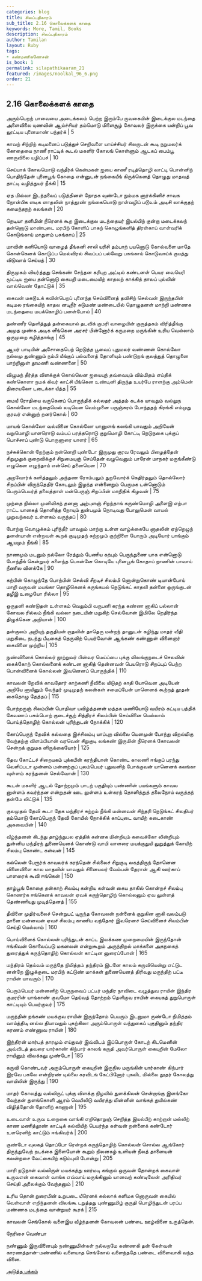 ```yaml
---
categories: blog
title: சிலப்பதிகாரம்
sub_title: 2.16 கொலைக்களக் காதை
keywords: More, Tamil, Books
description: சிலப்பதிகாரம்
author: Tamilan
layout: Ruby
tags:
- கண்மணிகணேசன்
is_book: 1
permalink: silapathikaaram_21
featured: /images/noolkal_96_6.png
order: 21
---
```



## 2.16 கொலைக்களக் காதை

அரும்பெறற் பாவையை அடைக்கலம் பெற்ற இரும்பே ருவகையின் இடைக்குல மடந்தை அளைவிலை யுணவின் ஆய்ச்சியர் தம்மொடு மிளைசூழ் கோவலர் இருக்கை யன்றிப் பூவ லூட்டிய புனைமாண் பந்தர்க் | 5

காவற் சிற்றிற் கடிமனைப் படுத்துச் செறிவளை யாய்ச்சியர் சிலருடன் கூடி நறுமலர்க் கோதையை நாணீ ராட்டிக் கூடல் மகளிர் கோலங் கொள்ளும் ஆடகப் பைம்பூ ணருவிலை யழிப்பச் | 10

செய்யாக் கோலமொடு வந்தீர்க் கென்மகள் ஐயை காணீ ரடித்தொழி லாட்டி பொன்னிற் பொதிந்தேன் புனைபூங் கோதை என்னுடன் நங்கையீங் கிருக்கெனத் தொழுது மாதவத் தாட்டி வழித்துயர் நீக்கி | 15

ஏத மில்லா இடந்தலைப் படுத்தினள் நோதக வுண்டோ நும்மக னார்க்கினிச் சாவக நோன்பிக ளடிக ளாதலின் நாத்தூண் நங்கையொடு நாள்வழிப் படூஉம் அடிசி லாக்குதற் கமைந்தநற் கலங்கள் | 20

நெடியா தளிமின் நீரெனக் கூற இடைக்குல மடந்தையர் இயல்பிற் குன்றா மடைக்கலந் தன்னொடு மாண்புடை மரபிற் கோளிப் பாகற் கொழுங்கனித் திரள்காய் வாள்வரிக் கொடுங்காய் மாதுளம் பசுங்காய் | 25

மாவின் கனியொடு வாழைத் தீங்கனி சாலி யரிசி தம்பாற் பயனொடு கோல்வளை மாதே கொள்கெனக் கொடுப்ப மெல்விரல் சிவப்பப் பல்வேறு பசுங்காய் கொடுவாய்க் குயத்து விடுவாய் செய்யத் | 30

திருமுகம் வியர்த்தது செங்கண் சேந்தன கரிபுற அட்டில் கண்டனள் பெயர வையெரி மூட்டிய ஐயை தன்னொடு கையறி மடைமையிற் காதலற் காக்கித் தாலப் புல்லின் வால்வெண் தோட்டுக் | 35

கைவன் மகடூஉக் கவின்பெறப் புனைந்த செய்வினைத் தவிசிற் செல்வன் இருந்தபின் கடிமல ரங்கையிற் காதல னடிநீர் சுடுமண் மண்டையில் தொழுதனள் மாற்றி மண்ணக மடந்தையை மயக்கொழிப் பனள்போல் | 40

தண்ணீர் தௌித்துத் தன்கையால் தடவிக் குமரி வாழையின் குருத்தகம் விரித்தீங்கு அமுத முண்க அடிக ளீங்கென அரசர் பின்னோர்க் கருமறை மருங்கின் உரிய வெல்லாம் ஒருமுறை கழித்தாங்கு | 45

ஆயர் பாடியின் அசோதைபெற் றெடுத்த பூவைப் புதுமலர் வண்ணன் கொல்லோ நல்லமு துண்ணும் நம்பி யீங்குப் பல்வளைத் தோளியும் பண்டுநங் குலத்துத் தொழுனை யாற்றினுள் தூமணி வண்ணனை | 50

விழுமந் தீர்த்த விளக்குக் கொல்லென ஐயையுந் தவ்வையும் விம்மிதம் எய்திக் கண்கொளா நமக் கிவர் காட்சி யீங்கென உண்டினி திருந்த உயர்பே ராளற்கு அம்மென் திரையலோ டடைக்கா யீத்த | 55

மையீ ரோதியை வருகெனப் பொருந்திக் கல்லதர் அத்தம் கடக்க யாவதும் வல்லுந கொல்லோ மடந்தைமெல் லடியென வெம்முனை யருஞ்சுரம் போந்ததற் கிரங்கி எம்முது குரவர் என்னுற் றனர்கொல் | 60

மாயங் கொல்லோ வல்வினை கொல்லோ யானுளங் கலங்கி யாவதும் அறியேன் வறுமொழி யாளரொடு வம்பப் பரத்தரொடு குறுமொழி கோட்டி நெடுநகை புக்குப் பொச்சாப் புண்டு பொருளுரை யாளர் | 65

நச்சுக்கொன் றேற்கும் நன்னெறி யுண்டோ இருமுது குரவ ரேவலும் பிழைத்தேன் சிறுமுதுக் குறைவிக்குச் சிறுமையுஞ் செய்தேன் வழுவெனும் பாரேன் மாநகர் மருங்கீண்டு எழுகென எழுந்தாய் என்செய் தனையென | 70

அறவோர்க் களித்தலும் அந்தண ரோம்பலும் துறவோர்க் கெதிர்தலும் தொல்லோர் சிறப்பின் விருந்தெதிர் கோடலும் இழந்த என்னைநும் பெருமக டன்னொடும் பெரும்பெயர்த் தலைத்தாள் மன்பெருஞ் சிறப்பின் மாநிதிக் கிழவன் | 75

முந்தை நில்லா முனிவிகந் தனனா அற்புளஞ் சிறந்தாங் கருண்மொழி அளைஇ எற்பா ராட்ட யானகத் தொளித்த நோயும் துன்பமும் நொடிவது போலுமென் வாயல் முறுவற்கவர் உள்ளகம் வருந்தப் | 80

போற்றா வொழுக்கம் புரிந்தீர் யாவதும் மாற்றா உள்ள வாழ்க்கையே னாதலின் ஏற்றெழுந் தனன்யான் என்றவள் கூறக் குடிமுதற் சுற்றமும் குற்றிளை யோரும் அடியோர் பாங்கும் ஆயமும் நீங்கி | 85

நாணமும் மடனும் நல்லோ ரேத்தும் பேணிய கற்பும் பெருந்துணை யாக என்னொடு போந்தீங் கென்றுயர் களைந்த பொன்னே கொடியே புனைபூங் கோதாய் நாணின் பாவாய் நீணில விளக்கே | 90

கற்பின் கொழுந்தே பொற்பின் செல்வி சீறடிச் சிலம்பி னொன்றுகொண் டியான்போய் மாறி வருவன் மயங்கா தொழிகெனக் கருங்கயல் நெடுங்கட் காதலி தன்னை ஒருங்குடன் தழீஇ உழையோ ரில்லா | 95

ஒருதனி கண்டுதன் உள்ளகம் வெதும்பி வருபனி கரந்த கண்ண னாகிப் பல்லான் கோவல ரில்லம் நீங்கி வல்லா நடையின் மறுகிற் செல்வோன் இமிலே றெதிர்ந்த திழுக்கென அறியான் | 100

தன்குலம் அறியுந் தகுதியன் றாதலின் தாதெரு மன்றந் தானுடன் கழிந்து மாதர் வீதி மறுகிடை நடந்து பீடிகைத் தெருவிற் பெயர்வோன் ஆங்கண் கண்ணுள் வினைஞர் கைவினை முற்றிய | 105

நுண்வினைக் கொல்லர் நூற்றுவர் பின்வர மெய்ப்பை புக்கு விலங்குநடைச் செலவின் கைக்கோற் கொல்லனைக் கண்டன னாகித் தென்னவன் பெயரொடு சிறப்புப் பெற்ற பொன்வினைக் கொல்லன் இவனெனப் பொருந்திக் | 110

காவலன் றேவிக் காவதோர் காற்கணி நீவிலை யிடுதற் காதி யோவென அடியேன் அறியே னாயினும் வேந்தர் முடிமுதற் கலன்கள் சமைப்பேன் யானெனக் கூற்றத் தூதன் கைதொழு தேத்தப் | 115

போற்றருஞ் சிலம்பின் பொதிவா யவிழ்த்தனன் மத்தக மணியோடு வயிரம் கட்டிய பத்திக் கேவணப் பசும்பொற் குடைச்சூற் சித்திரச் சிலம்பின் செய்வினை யெல்லாம் பொய்த்தொழிற் கொல்லன் புரிந்துடன் நோக்கிக் | 120

கோப்பெருந் தேவிக் கல்லதை இச்சிலம்பு யாப்புற வில்லை யெனமுன் போந்து விறல்மிகு வேந்தற்கு விளம்பியான் வரவென் சிறுகுடி லங்கண் இருமின் நீரெனக் கோவலன் சென்றக் குறுமக னிருக்கையோர் | 125

தேவ கோட்டச் சிறையகம் புக்கபின் கரந்தியான் கொண்ட காலணி ஈங்குப் பரந்து வௌிப்படா முன்னம் மன்னற்குப் புலம்பெயர் புதுவனிற் போக்குவன் யானெனக் கலங்கா வுள்ளம் கரந்தனன் செல்வோன் | 130

கூடன் மகளிர் ஆடல் தோற்றமும் பாடற் பகுதியும் பண்ணின் பயங்களும் காவல னுள்ளம் கவர்ந்தன என்றுதன் ஊட லுள்ளம் உள்கரந் தொளித்துத் தலைநோய் வருத்தந் தன்மே லிட்டுக் | 135

குலமுதல் தேவி கூடா தேக மந்திரச் சுற்றம் நீங்கி மன்னவன் சிந்தரி நெடுங்கட் சிலதியர் தம்மொடு கோப்பெருந் தேவி கோயில் நோக்கிக் காப்புடை வாயிற் கடைகாண் அகவையின் | 140

வீழ்ந்தனன் கிடந்து தாழ்ந்துபல ஏத்திக் கன்னக மின்றியும் கவைக்கோ லின்றியும் துன்னிய மந்திரந் துணையெனக் கொண்டு வாயி லாளரை மயக்குதுயி லுறுத்துக் கோயிற் சிலம்பு கொண்ட கள்வன் | 145

கல்லென் பேரூர்க் காவலர்க் கரந்தென் சில்லைச் சிறுகுடி லகத்திருந் தோனென வினைவிளை கால மாதலின் யாவதும் சினையலர் வேம்பன் தேரான் ஆகி ஊர்காப் பாளரைக் கூவி ஈங்கென் | 150

தாழ்பூங் கோதை தன்காற் சிலம்பு கன்றிய கள்வன் கைய தாகில் கொன்றச் சிலம்பு கொணர்க ஈங்கெனக் காவலன் ஏவக் கருந்தொழிற் கொல்லனும் ஏவ லுள்ளத் தெண்ணியது முடித்தெனத் | 155

தீவினை முதிர்வலைச் சென்றுபட் டிருந்த கோவலன் றன்னைக் குறுகின னாகி வலம்படு தானை மன்னவன் ஏவச் சிலம்பு காணிய வந்தோர் இவரெனச் செய்வினைச் சிலம்பின் செய்தி யெல்லாம் | 160

பொய்வினைக் கொல்லன் புரிந்துடன் காட்ட இலக்கண முறைமையின் இருந்தோன் ஈங்கிவன் கொலைப்படு மகனலன் என்றுகூறும் அருந்திறல் மாக்களை அகநகைத் துரைத்துக் கருந்தொழிற் கொல்லன் காட்டின னுரைப்போன் | 165

மந்திரம் தெய்வம் மருந்தே நிமித்தம் தந்திரம் இடனே காலம் கருவியென்று எட்டுட னன்றே இழுக்குடை மரபிற் கட்டுண் மாக்கள் துணையெனத் திரிவது மருந்திற் பட்டீ ராயின் யாவரும் | 170

பெரும்பெயர் மன்னனிற் பெருநவைப் பட்டீர் மந்திர நாவிடை வழுத்துவ ராயின் இந்திர குமரரின் யாங்காண் குவமோ தெய்வத் தோற்றம் தௌிகுவ ராயின் கையகத் துறுபொருள் காட்டியும் பெயர்குவர் | 175

மருந்தின் நங்கண் மயக்குவ ராயின் இருந்தோம் பெயரும் இடனுமா ருண்டோ நிமித்தம் வாய்த்திடி னல்ல தியாவதும் புகற்கிலா அரும்பொருள் வந்துகைப் புகுதினும் தந்திர கரணம் எண்ணுவ ராயின் | 180

இந்திரன் மார்பத் தாரமும் எய்துவர் இவ்விடம் இப்பொருள் கோடற் கிடமெனின் அவ்விடத் தவரை யார்காண் கிற்பார் காலங் கருதி அவர்பொருள் கையுறின் மேலோ ராயினும் விலக்கலு முண்டோ | 185

கருவி கொண்டவர் அரும்பொருள் கையுறின் இருநில மருங்கின் யார்காண் கிற்பார் இரவே பகலே என்றிரண் டில்லை கரவிடங் கேட்பினோர் புகலிட மில்லை தூதர் கோலத்து வாயிலின் இருந்து | 190

மாதர் கோலத்து வல்லிருட் புக்கு விளக்கு நிழலில் துளக்கிலன் சென்றாங்கு இளங்கோ வேந்தன் துளங்கொளி ஆரம் வெயிலிடு வயிரத்து மின்னின் வாங்கத் துயில்கண் விழித்தோன் தோளிற் காணான் | 195

உடைவாள் உருவ உறைகை வாங்கி எறிதொறுஞ் செறித்த இயல்பிற் காற்றான் மல்லிற் காண மணித்தூண் காட்டிக் கல்வியிற் பெயர்ந்த கள்வன் றன்னைக் கண்டோர் உளரெனிற் காட்டும் ஈங்கிவர்க் | 200

குண்டோ வுலகத் தொப்போ ரென்றக் கருந்தொழிற் கொல்லன் சொல்ல ஆங்கோர் திருந்துவேற் றடக்கை இளையோன் கூறும் நிலனகழ் உளியன் நீலத் தானையன் கலன்நசை வேட்கையிற் கடும்புலி போன்று | 205

மாரி நடுநாள் வல்லிருள் மயக்கத்து ஊர்மடி கங்குல் ஒருவன் தோன்றக் கைவாள் உருவஎன் கைவாள் வாங்க எவ்வாய் மருங்கினும் யானவற் கண்டிலேன் அரிதிவர் செய்தி அலைக்கும் வேந்தனும் | 210

உரிய தொன் றுரைமின் உறுபடை யீரெனக் கல்லாக் களிமக னொருவன் கையில் வெள்வாள் எறிந்தனன் விலங்கூ டறுத்தது புண்ணுமிழ் குருதி பொழிந்துடன் பரப்ப மண்ணக மடந்தை வான்றுயர் கூரக் | 215

காவலன் செங்கோல் வளைஇய வீழ்ந்தனன் கோவலன் பண்டை ஊழ்வினை உருத்தென்.

நேரிசை வெண்பா

நண்ணும் இருவினையும் நண்ணுமின்கள் நல்லறமே கண்ணகி தன் கேள்வன் காரணத்தான்-மண்ணில் வளையாத செங்கோல் வளைந்ததே பண்டை விளைவாகி வந்த வினை.

[அடுத்த பக்கம்](silapathikaaram_22)
